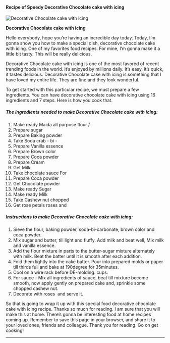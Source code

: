             

#### Recipe of Speedy Decorative Chocolate cake with icing

![Decorative Chocolate cake with icing](https://img-global.cpcdn.com/recipes/ce6b5d0b56a0f134/751x532cq70/decorative-chocolate-cake-with-icing-recipe-main-photo.jpg)

**Decorative Chocolate cake with icing**

Hello everybody, hope you’re having an incredible day today. Today, I’m gonna show you how to make a special dish, decorative chocolate cake with icing. One of my favorites food recipes. For mine, I’m gonna make it a little bit tasty. This will be really delicious.

Decorative Chocolate cake with icing is one of the most favored of recent trending foods in the world. It’s enjoyed by millions daily. It’s easy, it’s quick, it tastes delicious. Decorative Chocolate cake with icing is something that I have loved my entire life. They are fine and they look wonderful.

To get started with this particular recipe, we must prepare a few ingredients. You can have decorative chocolate cake with icing using 16 ingredients and 7 steps. Here is how you cook that.

##### The ingredients needed to make Decorative Chocolate cake with icing:

1.  Make ready Maida all purpose flour /
2.  Prepare sugar
3.  Prepare Baking powder
4.  Take Soda crab - bi -
5.  Prepare Vanilla essence
6.  Prepare Brown color
7.  Prepare Coca powder
8.  Prepare Cream
9.  Get Milk
10.  Take chocolate sauce For
11.  Prepare Coca powder
12.  Get Chocolate powder
13.  Make ready Sugar
14.  Make ready Milk
15.  Take Cashew nut chopped
16.  Get rose petals roses and

##### Instructions to make Decorative Chocolate cake with icing:

1.  Sieve the flour, baking powder, soda-bi-carbonate, brown color and coca powder.
2.  Mix sugar and butter, till light and fluffy. Add milk and beat well, Mix milk and vanilla essence.
3.  Add the flour mixture in parts to the butter-sugar mixture alternately with milk. Beat the batter until it is smooth after each addition.
4.  Fold them lightly into the cake batter. Pour into prepared molds or paper till thirds full and bake at 190degree for 35minutes.
5.  Cool on a wire rack before DE-molding. cups.
6.  For sauce - Mix all ingredients of sauce, beat till mixture become smooth, now apply gently on prepared cake and, sprinkle some chopped cashew nut.
7.  Decorate with roses  and serve it.

So that is going to wrap it up with this special food decorative chocolate cake with icing recipe. Thanks so much for reading. I am sure that you will make this at home. There’s gonna be interesting food at home recipes coming up. Remember to save this page in your browser, and share it to your loved ones, friends and colleague. Thank you for reading. Go on get cooking!

* * *